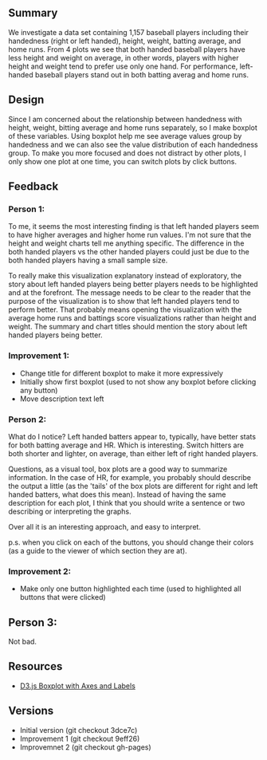 ## Summary

We investigate a data set containing 1,157 baseball players including their handedness (right or left handed), height, weight, batting average, and home runs. From 4 plots we see that both handed baseball players have less height and weight on average, in other words, players with higher height and weight tend to prefer use only one hand. For performance, left-handed baseball players stand out in both batting averag and home runs.

## Design

Since I am concerned about the relationship between handedness with height, weight, bitting average and home runs separately, so I make boxplot of these variables. Using boxplot help me see average values group by handedness and we can also see the value distribution of each handedness group. To make you more focused and does not distract by other plots, I only show one plot at one time, you can switch plots by click buttons.

## Feedback

### Person 1:
To me, it seems the most interesting finding is that left handed players seem to have higher averages and higher home run values. I'm not sure that the height and weight charts tell me anything specific. The difference in the both handed players vs the other handed players could just be due to the both handed players having a small sample size. 

To really make this visualization explanatory instead of exploratory, the story about left handed players being better players needs to be highlighted and at the forefront. The message needs to be clear to the reader that the purpose of the visualization is to show that left handed players tend to perform better. That probably means opening the visualization with the average home runs and battings score visualizations rather than height and weight. The summary and chart titles should mention the story about left handed players being better.

### Improvement 1:
* Change title for different boxplot to make it more expressively
* Initially show first boxplot (used to not show any boxplot before clicking any button)
* Move description text left

### Person 2:
What do I notice? Left handed batters appear to, typically, have better stats for both batting average and HR. Which is interesting. Switch hitters are both shorter and lighter, on average, than either left of right handed players.

Questions, as a visual tool, box plots are a good way to summarize information. In the case of HR, for example, you probably should describe the output a little (as the 'tails' of the box plots are different for right and left handed batters, what does this mean). Instead of having the same description for each plot, I think that you should write a sentence or two describing or interpreting the graphs.

Over all it is an interesting approach, and easy to interpret.

p.s. when you click on each of the buttons, you should change their colors (as a guide to the viewer of which section they are at).

### Improvement 2:
* Make only one button highlighted each time (used to highlighted all buttons that were clicked)

## Person 3:
Not bad.

## Resources
* [D3.js Boxplot with Axes and Labels](http://bl.ocks.org/jensgrubert/7789216) 

## Versions
* Initial version (git checkout 3dce7c)  
* Improvement 1 (git checkout 9eff26)  
* Improvemnet 2 (git checkout gh-pages)